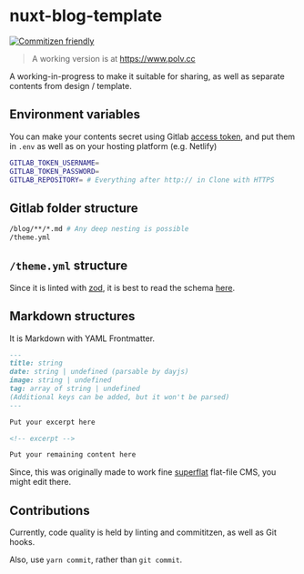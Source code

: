 # nuxt-blog-template

[![Commitizen friendly](https://img.shields.io/badge/commitizen-friendly-brightgreen.svg)](http://commitizen.github.io/cz-cli/)

> A working version is at <https://www.polv.cc>

A working-in-progress to make it suitable for sharing, as well as separate contents from design / template.

## Environment variables

You can make your contents secret using Gitlab [access token](https://docs.gitlab.com/ee/user/project/deploy_tokens/), and put them in `.env` as well as on your hosting platform (e.g. Netlify)

```sh
GITLAB_TOKEN_USERNAME=
GITLAB_TOKEN_PASSWORD=
GITLAB_REPOSITORY= # Everything after http:// in Clone with HTTPS
```

## Gitlab folder structure

```sh
/blog/**/*.md # Any deep nesting is possible
/theme.yml
```

## `/theme.yml` structure

Since it is linted with [zod](https://github.com/vriad/zod), it is best to read the schema [here](/types/theme.ts).

## Markdown structures

It is Markdown with YAML Frontmatter.

```markdown
---
title: string
date: string | undefined (parsable by dayjs)
image: string | undefined
tag: array of string | undefined
(Additional keys can be added, but it won't be parsed)
---

Put your excerpt here

<!-- excerpt -->

Put your remaining content here
```

Since, this was originally made to work fine [superflat](https://github.com/patarapolw/superflat) flat-file CMS, you might edit there.

## Contributions

Currently, code quality is held by linting and commititzen, as well as Git hooks.

Also, use `yarn commit`, rather than `git commit`.
